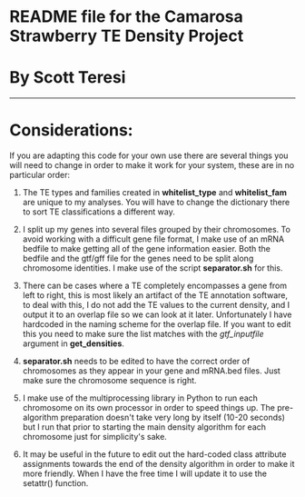 # README file for the Camarosa Strawberry TE Density Project
# By Scott Teresi
---

# Considerations:

If you are adapting this code for your own use there are several things you will need to change in order to make it work for your system, these are in no particular order:

1. The TE types and families created in **whitelist\_type** and **whitelist\_fam** are unique to my analyses. You will have to change the dictionary there to sort TE classifications a different way.

2. I split up my genes into several files grouped by their chromosomes. To avoid working with a difficult gene file format, I make use of an mRNA bedfile to make getting all of the gene information easier. Both the bedfile and the gtf/gff file for the genes need to be split along chromosome identities. I make use of the script **separator.sh** for this.

3. There can be cases where a TE completely encompasses a gene from left to right, this is most likely an artifact of the TE annotation software, to deal with this, I do not add the TE values to the current density, and I output it to an overlap file so we can look at it later. Unfortunately I have hardcoded in the naming scheme for the overlap file. If you want to edit this you need to make sure the list matches with the *gtf\_inputfile* argument in **get\_densities**.

4. **separator.sh** needs to be edited to have the correct order of chromosomes as they appear in your gene and mRNA.bed files. Just make sure the chromosome sequence is right.

5. I make use of the multiprocessing library in Python to run each chromosome on its own processor in order to speed things up. The pre-algorithm preparation doesn't take very long by itself (10-20 seconds) but I run that prior to starting the main density algorithm for each chromosome just for simplicity's sake.

6. It may be useful in the future to edit out the hard-coded class attribute assignments towards the end of the density algorithm in order to make it more friendly. When I have the free time I will update it to use the setattr() function.
